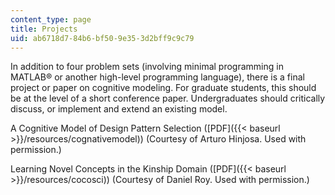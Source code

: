 ```yaml
---
content_type: page
title: Projects
uid: ab6718d7-84b6-bf50-9e35-3d2bff9c9c79
---
```


In addition to four problem sets (involving minimal programming in MATLAB® or another high-level programming language), there is a final project or paper on cognitive modeling. For graduate students, this should be at the level of a short conference paper. Undergraduates should critically discuss, or implement and extend an existing model.

A Cognitive Model of Design Pattern Selection ([PDF]({{< baseurl >}}/resources/cognativemodel)) (Courtesy of Arturo Hinjosa. Used with permission.)

Learning Novel Concepts in the Kinship Domain ([PDF]({{< baseurl >}}/resources/cocosci)) (Courtesy of Daniel Roy. Used with permission.)